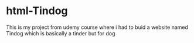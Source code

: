 # html-Tindog
This is my project from udemy course where i had to buid a website named Tindog which is basically a tinder but for dog
